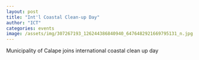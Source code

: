 ```yaml
---
layout: post
title: "Int'l Coastal Clean-up Day"
author: "ICT"
categories: events
image: /assets/img/307267193_126244386840940_6476482921669795131_n.jpg
---
```


Municipality of Calape joins international coastal clean up day
